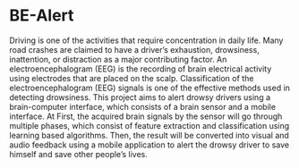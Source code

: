 # BE-Alert
Driving is one of the activities that require concentration in daily life. Many road crashes are claimed
to have a driver’s exhaustion, drowsiness, inattention, or distraction as a major contributing factor. An
electroencephalogram (EEG) is the recording of brain electrical activity using electrodes that are placed
on the scalp. Classification of the electroencephalogram (EEG) signals is one of the effective methods
used in detecting drowsiness. This project aims to alert drowsy drivers using a brain-computer interface,
which consists of a brain sensor and a mobile interface. At First, the acquired brain signals by the sensor
will go through multiple phases, which consist of feature extraction and classification using learning
based algorithms. Then, the result will be converted into visual and audio feedback using a mobile
application to alert the drowsy driver to save himself and save other people’s lives.
